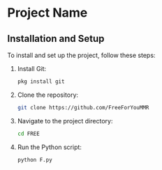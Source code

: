 # Project Name

## Installation and Setup

To install and set up the project, follow these steps:

1. Install Git:
    ```sh
    pkg install git
    ```

2. Clone the repository:
    ```sh
    git clone https://github.com/FreeForYouMMR
    ```

3. Navigate to the project directory:
    ```sh
    cd FREE
    ```

4. Run the Python script:
    ```sh
    python F.py
    ```
    

